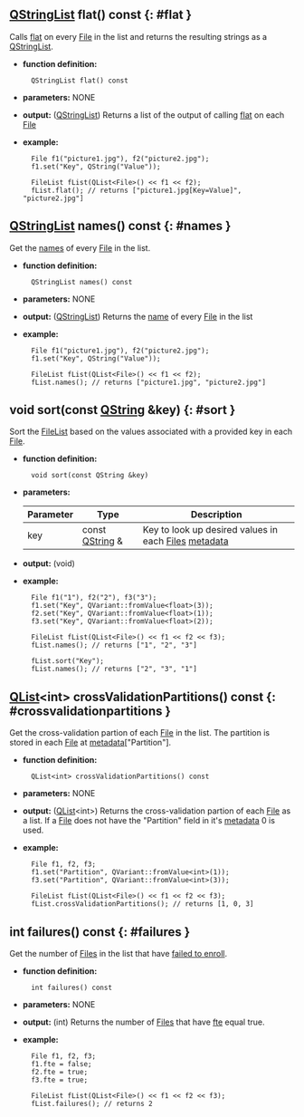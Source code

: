 ## [QStringList][QStringList] flat() const {: #flat }

Calls [flat](../file/functions.md#flat) on every [File](../file/file.md) in the list and returns the resulting strings as a [QStringList][QStringList].

* **function definition:**

        QStringList flat() const

* **parameters:** NONE
* **output:** ([QStringList][QStringList]) Returns a list of the output of calling [flat](../file/functions.md#flat) on each [File](../file/file.md)
* **example:**

        File f1("picture1.jpg"), f2("picture2.jpg");
        f1.set("Key", QString("Value"));

        FileList fList(QList<File>() << f1 << f2);
        fList.flat(); // returns ["picture1.jpg[Key=Value]", "picture2.jpg"]


## [QStringList][QStringList] names() const {: #names }

Get the [names](../file/members.md#name) of every [File](../file/file.md) in the list.

* **function definition:**

        QStringList names() const

* **parameters:** NONE
* **output:** ([QStringList][QStringList]) Returns the [name](../file/members.md#name) of every [File](../file/file.md) in the list
* **example:**

        File f1("picture1.jpg"), f2("picture2.jpg");
        f1.set("Key", QString("Value"));

        FileList fList(QList<File>() << f1 << f2);
        fList.names(); // returns ["picture1.jpg", "picture2.jpg"]


## void sort(const [QString][QString] &key) {: #sort }

Sort the [FileList](filelist.md) based on the values associated with a provided key in each [File](../file/file.md).

* **function definition:**

        void sort(const QString &key)

* **parameters:**

    Parameter | Type | Description
    --- | --- | ---
    key | const [QString][QString] & | Key to look up desired values in each [Files](../file/file.md) [metadata](../file/members.md#m_metadata)

* **output:** (void)
* **example:**

        File f1("1"), f2("2"), f3("3");
        f1.set("Key", QVariant::fromValue<float>(3));
        f2.set("Key", QVariant::fromValue<float>(1));
        f3.set("Key", QVariant::fromValue<float>(2));

        FileList fList(QList<File>() << f1 << f2 << f3);
        fList.names(); // returns ["1", "2", "3"]

        fList.sort("Key");
        fList.names(); // returns ["2", "3", "1"]


## [QList][QList]&lt;int&gt; crossValidationPartitions() const {: #crossvalidationpartitions }

Get the cross-validation partion of each [File](../file/file.md) in the list. The partition is stored in each [File](../file/file.md) at [metadata](../file/members.md#m_metadata)["Partition"].

* **function definition:**

        QList<int> crossValidationPartitions() const

* **parameters:** NONE
* **output:** ([QList][QList]&lt;int&gt;) Returns the cross-validation partion of each [File](../file/file.md) as a list. If a [File](../file/file.md) does not have the "Partition" field in it's [metadata](../file/members.md#m_metadata) 0 is used.
* **example:**

        File f1, f2, f3;
        f1.set("Partition", QVariant::fromValue<int>(1));
        f3.set("Partition", QVariant::fromValue<int>(3));

        FileList fList(QList<File>() << f1 << f2 << f3);
        fList.crossValidationPartitions(); // returns [1, 0, 3]


## int failures() const {: #failures }

Get the number of [Files](../file/file.md) in the list that have [failed to enroll](../file/members.md#fte).

* **function definition:**

        int failures() const

* **parameters:** NONE
* **output:** (int) Returns the number of [Files](../file/file.md) that have [fte](../file/members.md#fte) equal true.
* **example:**

        File f1, f2, f3;
        f1.fte = false;
        f2.fte = true;
        f3.fte = true;

        FileList fList(QList<File>() << f1 << f2 << f3);
        fList.failures(); // returns 2

<!-- Links -->
[QList]: http://doc.qt.io/qt-5/QList.html "QList"
[QString]: http://doc.qt.io/qt-5/QString.html "QString"
[QStringList]: http://doc.qt.io/qt-5/qstringlist.html "QStringList"
